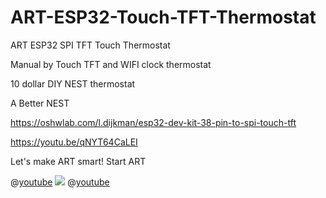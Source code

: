 # ART-ESP32-Touch-TFT-Thermostat

ART ESP32 SPI TFT Touch Thermostat

Manual by Touch TFT and WIFI clock thermostat

10 dollar DIY NEST thermostat

A Better NEST

https://oshwlab.com/l.dijkman/esp32-dev-kit-38-pin-to-spi-touch-tft


https://youtu.be/qNYT64CaLEI



Let's make ART smart!
Start ART

@[youtube](http://youtu.be/qNYT64CaLEI)
<img src="https://image.easyeda.com/pullimage/0pvffSdQuBwEW5eRixJsPd3uQcttBgp2v1z47P3t.jpeg">
@[youtube](http://youtu.be/qNYT64CaLEI)

